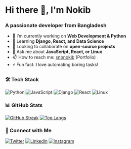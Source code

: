 # Hi there 👋, I'm Nokib

### A passionate developer from Bangladesh

- 🔭 I’m currently working on **Web Development & Python**
- 🌱 Learning **Django, React, and Data Science**
- 👯 Looking to collaborate on **open-source projects**
- 💬 Ask me about **JavaScript, React, or Linux**
- 📫 How to reach me: [snbnokib](https://snbportfolio.netlify.app/) (Portfolio)
- ⚡ Fun fact: I love automating boring tasks!

### 🛠️ Tech Stack
![Python](https://img.shields.io/badge/-Python-3776AB?logo=python&logoColor=white)
![JavaScript](https://img.shields.io/badge/-JavaScript-F7DF1E?logo=javascript&logoColor=black)
![Django](https://img.shields.io/badge/-Django-092E20?logo=django&logoColor=white)
![React](https://img.shields.io/badge/-React-61DAFB?logo=react&logoColor=black)
![Linux](https://img.shields.io/badge/-Linux-FCC624?logo=linux&logoColor=black)

### 📊 GitHub Stats
[![GitHub Streak](https://streak-stats.demolab.com?user=snbnokib&theme=dark)](https://git.io/streak-stats)
[![Top Langs](https://github-readme-stats.vercel.app/api/top-langs/?username=snbnokib&layout=compact&theme=vision-friendly-dark)](https://github.com/snbnokib)

### 🔗 Connect with Me
[![Twitter](https://img.shields.io/badge/Twitter-1DA1F2?logo=twitter&logoColor=white)](https://x.com/snb_nokib)
[![LinkedIn](https://img.shields.io/badge/LinkedIn-1DA1F2?logo=linkedin&logoColor=white)](https://linkedin.com/in/snbnokib)
[![Instagram](https://img.shields.io/badge/Instagram-1DA1F2?logo=instagram&logoColor=white)](https://www.instagram.com/who_is___snb/)

